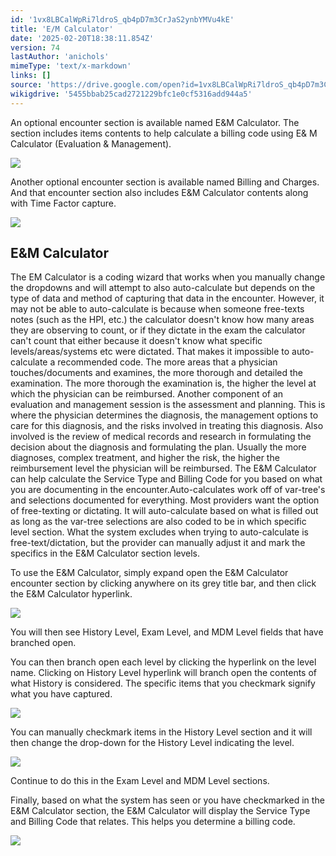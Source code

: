 ```yaml
---
id: '1vx8LBCalWpRi7ldroS_qb4pD7m3CrJaS2ynbYMVu4kE'
title: 'E/M Calculator'
date: '2025-02-20T18:38:11.854Z'
version: 74
lastAuthor: 'anichols'
mimeType: 'text/x-markdown'
links: []
source: 'https://drive.google.com/open?id=1vx8LBCalWpRi7ldroS_qb4pD7m3CrJaS2ynbYMVu4kE'
wikigdrive: '5455bbab25cad2721229bfc1e0cf5316add944a5'
---
```

An optional encounter section is available named E&M Calculator. The section includes items contents to help calculate a billing code using E& M Calculator (Evaluation & Management).

![](../e-m-calculator.assets/73235e7c9917bb4a6ac2b7d83a59ebbb.png)

Another optional encounter section is available named Billing and Charges.  And that encounter section also includes E&M Calculator contents along with Time Factor capture.

![](../e-m-calculator.assets/5159159ec78ff906a2c667e81d68ac77.png)

## E&M Calculator

The EM Calculator is a coding wizard that works when you manually change the dropdowns and will attempt to also auto-calculate but depends on the type of data and method of capturing that data in the encounter. However, it may not be able to auto-calculate is because when someone free-texts notes (such as the HPI, etc.) the calculator doesn't know how many areas they are observing to count, or if they dictate in the exam the calculator can't count that either because it doesn't know what specific levels/areas/systems etc were dictated. That makes it impossible to auto-calculate a recommended code. The more areas that a physician touches/documents and examines, the more thorough and detailed the examination. The more thorough the examination is, the higher the level at which the physician can be reimbursed. Another component of an evaluation and management session is the assessment and planning. This is where the physician determines the diagnosis, the management options to care for this diagnosis, and the risks involved in treating this diagnosis. Also involved is the review of medical records and research in formulating the decision about the diagnosis and formulating the plan. Usually the more diagnoses, complex treatment, and higher the risk, the higher the reimbursement level the physician will be reimbursed. The E&M Calculator can help calculate the Service Type and Billing Code for you based on what you are documenting in the encounter.Auto-calculates work off of var-tree's and selections documented for everything. Most providers want the option of free-texting or dictating. It will auto-calculate based on what is filled out as long as the var-tree selections are also coded to be in which specific level section. What the system excludes when trying to auto-calculate is free-text/dictation, but the provider can manually adjust it and mark the specifics in the E&M Calculator section levels.

To use the E&M Calculator, simply expand open the E&M Calculator encounter section by clicking anywhere on its grey title bar, and then click the E&M Calculator hyperlink.

![](../e-m-calculator.assets/6fb97e3600fd65731016324ea203b9cf.png)

You will then see History Level, Exam Level, and MDM Level fields that have branched open.

You can then branch open each level by clicking the hyperlink on the level name.  Clicking on History Level hyperlink will branch open the contents of what History is considered.  The specific items that you checkmark signify what you have captured.

![](../e-m-calculator.assets/0380a71bb34c825d52f51f555bf840b9.png)

You can manually checkmark items in the History Level section and it will then change the drop-down for the History Level indicating the level.

![](../e-m-calculator.assets/dd4c806e8fad6e396abb0bc66abe6689.png)

Continue to do this in the Exam Level and MDM Level sections.

Finally, based on what the system has seen or you have checkmarked in the E&M Calculator section, the E&M Calculator will display the Service Type and Billing Code that relates. This helps you determine a billing code.

![](../e-m-calculator.assets/26fbf733914b48eae95dfb8b9d32b4cd.png)
